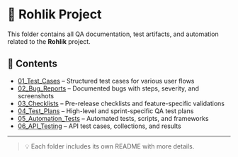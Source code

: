 # 🛒 Rohlik Project

This folder contains all QA documentation, test artifacts, and automation related to the **Rohlik** project.

## 📁 Contents

- [01_Test_Cases](./01_Test_Cases) – Structured test cases for various user flows  
- [02_Bug_Reports](./02_Bug_Reports) – Documented bugs with steps, severity, and screenshots  
- [03_Checklists](./03_Checklists) – Pre-release checklists and feature-specific validations  
- [04_Test_Plans](./04_Test_Plans) – High-level and sprint-specific QA test plans  
- [05_Automation_Tests](./05_Automation_Tests) – Automated tests, scripts, and frameworks  
- [06_API_Testing](./06_API_Testing) – API test cases, collections, and results  

---

> 💡 Each folder includes its own README with more details.
